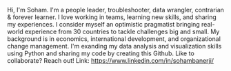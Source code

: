 Hi, I'm Soham. I'm a people leader, troubleshooter, data wrangler, contrarian & forever learner. I love working in teams, learning new skills, and sharing my experiences. I consider myself an optimistic pragmatist bringing real-world experience from 30 countries to tackle challenges big and small. 
My background is in economics, international development, and organizational change management.
I'm exanding my data analysis and visualization skills using Python and sharing my code by creating this Github. 
Like to collaborate? Reach out! Link: https://www.linkedin.com/in/sohambanerji/
